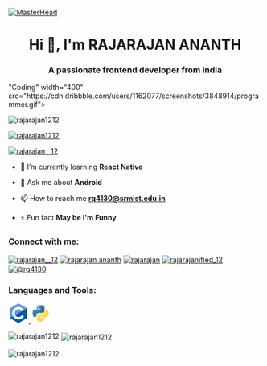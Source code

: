 [![MasterHead](https://1.bp.blogspot.com/-7A4WynwLsMw/XbBpCXG8fHI/AAAAAAAAMt4/uOa1bpLskYgrwGbllhSu2SDj_Mig8SXJQCLcBGAsYHQ/s1600/2000_600px.gif)](https://rajarajan1212.io)
<h1 align="center">Hi 👋, I'm RAJARAJAN ANANTH</h1>
<h3 align="center">A passionate frontend developer from India</h3>
<img align="right" alt>"Coding" width="400" src="https://cdn.dribbble.com/users/1162077/screenshots/3848914/programmer.gif">

<p align="left"> <img src="https://komarev.com/ghpvc/?username=rajarajan1212&label=Profile%20views&color=0e75b6&style=flat" alt="rajarajan1212" /> </p>

<p align="left"> <a href="https://github.com/ryo-ma/github-profile-trophy"><img src="https://github-profile-trophy.vercel.app/?username=rajarajan1212" alt="rajarajan1212" /></a> </p>

<p align="left"> <a href="https://twitter.com/rajarajan__12" target="blank"><img src="https://img.shields.io/twitter/follow/rajarajan__12?logo=twitter&style=for-the-badge" alt="rajarajan__12" /></a> </p>

- 🌱 I’m currently learning **React Native**

- 💬 Ask me about **Android**

- 📫 How to reach me **rq4130@srmist.edu.in**

- ⚡ Fun fact **May be I'm Funny**

<h3 align="left">Connect with me:</h3>
<p align="left">
<a href="https://twitter.com/rajarajan__12" target="blank"><img align="center" src="https://raw.githubusercontent.com/rahuldkjain/github-profile-readme-generator/master/src/images/icons/Social/twitter.svg" alt="rajarajan__12" height="30" width="40" /></a>
<a href="https://linkedin.com/in/rajarajan ananth" target="blank"><img align="center" src="https://raw.githubusercontent.com/rahuldkjain/github-profile-readme-generator/master/src/images/icons/Social/linked-in-alt.svg" alt="rajarajan ananth" height="30" width="40" /></a>
<a href="https://fb.com/rajarajan" target="blank"><img align="center" src="https://raw.githubusercontent.com/rahuldkjain/github-profile-readme-generator/master/src/images/icons/Social/facebook.svg" alt="rajarajan" height="30" width="40" /></a>
<a href="https://instagram.com/rajarajanified_12" target="blank"><img align="center" src="https://raw.githubusercontent.com/rahuldkjain/github-profile-readme-generator/master/src/images/icons/Social/instagram.svg" alt="rajarajanified_12" height="30" width="40" /></a>
<a href="https://www.hackerrank.com/@rq4130" target="blank"><img align="center" src="https://raw.githubusercontent.com/rahuldkjain/github-profile-readme-generator/master/src/images/icons/Social/hackerrank.svg" alt="@rq4130" height="30" width="40" /></a>
</p>

<h3 align="left">Languages and Tools:</h3>
<p align="left"> <a href="https://www.cprogramming.com/" target="_blank" rel="noreferrer"> <img src="https://raw.githubusercontent.com/devicons/devicon/master/icons/c/c-original.svg" alt="c" width="40" height="40"/> </a> <a href="https://www.python.org" target="_blank" rel="noreferrer"> <img src="https://raw.githubusercontent.com/devicons/devicon/master/icons/python/python-original.svg" alt="python" width="40" height="40"/> </a> </p>

<p><img align="left" src="https://github-readme-stats.vercel.app/api/top-langs?username=rajarajan1212&show_icons=true&locale=en&layout=compact" alt="rajarajan1212" /></p>

<p>&nbsp;<img align="center" src="https://github-readme-stats.vercel.app/api?username=rajarajan1212&show_icons=true&locale=en" alt="rajarajan1212" /></p>

<p><img align="center" src="https://github-readme-streak-stats.herokuapp.com/?user=rajarajan1212&" alt="rajarajan1212" /></p>
